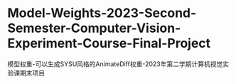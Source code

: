# Model-Weights-2023-Second-Semester-Computer-Vision-Experiment-Course-Final-Project
模型权重-可以生成SYSU风格的AnimateDiff权重-2023年第二学期计算机视觉实验课期末项目

